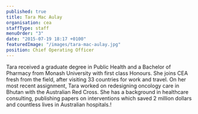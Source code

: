 ```yaml
---
published: true
title: Tara Mac Aulay
organisation: cea
staffType: staff
menuOrder: "3"
date: "2015-07-19 18:17 +0100"
featuredImage: "/images/tara-mac-aulay.jpg"
position: Chief Operating Officer
---
```


Tara received a graduate degree in Public Health and a Bachelor of Pharmacy from Monash University with first class Honours. She joins CEA fresh from the field, after visiting 33 countries for work and travel. On her most recent assignment, Tara worked on redesigning oncology care in Bhutan with the Australian Red Cross. She has a background in healthcare consulting, publishing papers on interventions which saved 2 million dollars and countless lives in Australian hospitals.!
